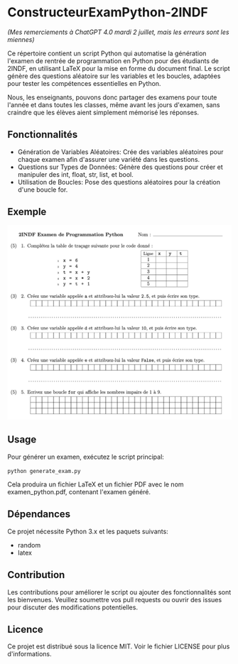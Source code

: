 # ConstructeurExamPython-2INDF

*(Mes remerciements à ChatGPT 4.0 mardi 2 juillet, mais les erreurs sont les miennes)*

Ce répertoire contient un script Python qui automatise la génération l'examen de rentrée de programmation en Python pour des étudiants de 2INDF, en utilisant LaTeX pour la mise en forme du document final. Le script génère des questions aléatoire sur les variables et les boucles, adaptées pour tester les compétences essentielles en Python. 

Nous, les enseignants, pouvons donc partager des examens pour toute l'année et dans toutes les classes, même avant les jours d'examen, sans craindre que les élèves aient simplement mémorisé les réponses.

## Fonctionnalités
- Génération de Variables Aléatoires: Crée des variables aléatoires pour chaque examen afin d'assurer une variété dans les questions.
- Questions sur Types de Données: Génère des questions pour créer et manipuler des int, float, str, list, et bool.
- Utilisation de Boucles: Pose des questions aléatoires pour la création d'une boucle for.

## Exemple
![Example Image](Exemple.jpg)

## Usage
Pour générer un examen, exécutez le script principal:

``python generate_exam.py``

Cela produira un fichier LaTeX et un fichier PDF avec le nom examen_python.pdf, contenant l'examen généré.

## Dépendances
Ce projet nécessite Python 3.x et les paquets suivants:
- random
- latex

## Contribution
Les contributions pour améliorer le script ou ajouter des fonctionnalités sont les bienvenues. Veuillez soumettre vos pull requests ou ouvrir des issues pour discuter des modifications potentielles.

## Licence
Ce projet est distribué sous la licence MIT. Voir le fichier LICENSE pour plus d'informations.
